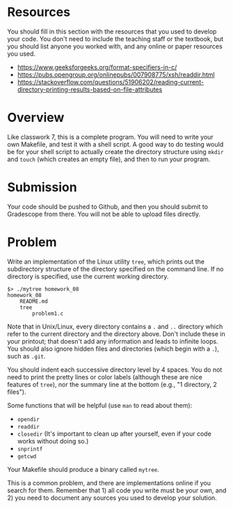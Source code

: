 # Resources
You should fill in this section with the resources that you used to develop your code.  You don't need to include the teaching staff or the textbook, but you should list anyone you worked with, and any online or paper resources you used.

- https://www.geeksforgeeks.org/format-specifiers-in-c/
- https://pubs.opengroup.org/onlinepubs/007908775/xsh/readdir.html
- https://stackoverflow.com/questions/51906202/reading-current-directory-printing-results-based-on-file-attributes

# Overview
Like classwork 7, this is a complete program.  You will need to write your own Makefile, and test it with a shell script.  A good way to do testing would be for your shell script to actually create the directory structure using `mkdir` and `touch` (which creates an empty file), and then to run your program.

# Submission
Your code should be pushed to Github, and then you should submit to Gradescope from there.  You will not be able to upload files directly.

# Problem
Write an implementation of the Linux utility `tree`, which prints out the subdirectory structure of the directory specified on the command line.  If no directory is specified, use the current working directory.

    $> ./mytree homework_08
    homework_08
        README.md
        tree
            problem1.c

Note that in Unix/Linux, every directory contains a `.` and `..` directory which refer to the current directory and the directory above.  Don't include these in your printout; that doesn't add any information and leads to infinite loops.
You should also ignore hidden files and directories (which begin with a `.`), such as `.git`.

You should indent each successive directory level by 4 spaces.
You do not need to print the pretty lines or color labels (although these are nice features of `tree`), nor the summary line at the bottom (e.g., "1 directory, 2 files").

Some functions that will be helpful (use `man` to read about them):
* `opendir`
* `readdir`
* `closedir` (It's important to clean up after yourself, even if your code works without doing so.)
* `snprintf`
* `getcwd`

Your Makefile should produce a binary called `mytree`.

This is a common problem, and there are implementations online if you search for them.  Remember that 1) all code you write must be your own, and 2) you need to document any sources you used to develop your solution.

